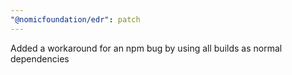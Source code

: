 ```yaml
---
"@nomicfoundation/edr": patch
---
```


Added a workaround for an npm bug by using all builds as normal dependencies
